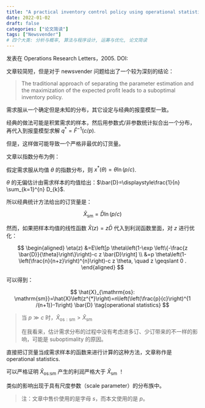 ```yaml
---
title: "A practical inventory control policy using operational statistics"
date: 2022-01-02
draft: false
categories: ["论文简读"]
tags: ["Newsvender"]
# 四个大类: 分析与概率, 算法与程序设计, 运筹与优化, 论文简读
---
```


发表在 Operations Research Letters，2005. DOI: 

文章较简短，但是对于 newsvender 问题给出了一个较为深刻的结论：

> The traditional approach of separating the parameter estimation and the maximization of the expected proﬁt leads to a suboptimal inventory policy.

需求服从一个确定但是未知的分布，其它设定与经典的报童模型一致。

经典的做法可能是积累需求的样本，然后用参数式/非参数统计拟合出一个分布，再代入到报童模型求解 $q^* = \bar{F}^{-1}(c/p).$

但是，这样做可能导致一个严格非最优的订货量。

文章以指数分布为例：

假定需求服从均值 $\theta$ 的指数分布，则 $x^*(\theta) = \theta \ln (p/c)$.

$\theta$ 的无偏估计由需求样本的均值给出：$\bar{D}=\displaystyle\frac{1}{n} \sum_{k=1}^{n} D_{k}$.

所以经典统计方法给出的订货量是：

$$
\hat{X}_{\mathrm{sm}}=\bar{D} \ln \left(p/c\right) \tag{sample mean}
$$

然而，如果把样本均值的线性函数 $\hat{X}(z)=z \bar{D}$ 代入到利润函数里面，对 $z$ 进行优化：

$$
\begin{aligned}
\eta(z) 
&=E\left[p \theta\left(1-\exp \left\{-\frac{z \bar{D}}{\theta}\right\}\right)-c z \bar{D}\right] \\
&=p \theta\left(1-\left(\frac{n}{n+z}\right)^{n}\right)-c z \theta, \quad z \geqslant 0 .
\end{aligned}
$$

可以得到：

$$
\hat{X}_{\mathrm{os}: \mathrm{sm}}=\hat{X}\left(z^{*}\right)=n\left(\left(\frac{p}{c}\right)^{1 /(n+1)}-1\right) \bar{D} \tag{operational statistics}
$$

> 当 $p \gg c$ 时，$\hat{X}_{\mathrm{os}: \mathrm{sm}} > \hat{X}_{\mathrm{sm}}$
>
> 在我看来，估计需求分布的过程中没有考虑进多订、少订带来的不一样的影响，可能是 suboptimality 的原因。

直接把订货量当成需求样本的函数来进行计算的这种方法，文章称作是 operational statistics.

可以严格证明 $\hat{X}_{\text{os:sm}}$ 产生的利润严格大于 $\hat{X}_{\text{sm}}$ ！

类似的影响出现于具有尺度参数（scale parameter）的分布族中。

> 注：文章中售价使用的是字母 $s$，而本文使用的是 $p$。


<!-- 

一个思路：对于正态分布的需求样本

1. 可以拟合一个神经网络（100 -> 2）来计算正态分布的均值和方差，由此得到一个最优订货量
2. 以经验分布为目标分布，容易计算出一个最优订货量，由此训练一个神经网络（100->1）。

比较两者的优劣！

-->

